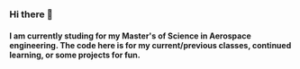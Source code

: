 ### Hi there 👋

#### I am currently studing for my Master's of Science in Aerospace engineering. The code here is for my current/previous classes, continued learning, or some projects for fun.
<!--
**billydolan/billydolan** is a ✨ _special_ ✨ repository because its `README.md` (this file) appears on your GitHub profile.
and I am in my final semester. After this semester I intend to pursue a Masters of Science in Aeropspace Engineering or a Masters of Physics in Space Science and Technology. The reposotories on my profile are related to my classes, continued learning in code, or some fun creations.
Here are some ideas to get you started:

- 🔭 I’m currently working on ...
- 🌱 I’m currently learning ...
- 👯 I’m looking to collaborate on ...
- 🤔 I’m looking for help with ...
- 💬 Ask me about ...
- 📫 How to reach me: ...
- 😄 Pronouns: ...
- ⚡ Fun fact: ...
-->
